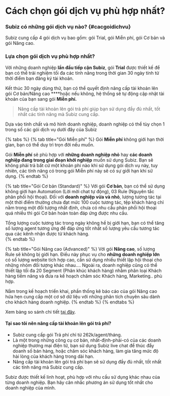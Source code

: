 # Cách chọn gói dịch vụ phù hợp nhất?

### Subiz có những gói dịch vụ nào? {#cacgoidichvu}

Subiz cung cấp 4 gói dịch vụ bao gồm: gói Trial, gói Miễn phí, gói Cơ bản và gói Nâng cao.

### Lựa chọn gói dịch vụ phù hợp nhất?

Với những doanh nghiệp **lần đầu tiếp cận Subiz**, gói **Trial** được thiết kế để bạn có thể trải nghiệm tối đa các tính năng trong thời gian 30 ngày tính từ thời điểm bạn đăng ký tài khoản.

Kết thúc 30 ngày dùng thử, bạn có thể quyết định nâng cấp tài khoản lên gói Cơ bản/Nâng cao ****hoặc nếu không, hệ thống sẽ tự động cập nhật tài khoản của bạn sang gói **Miễn phí.**

> Nâng cấp tài khoản lên gói trả phí giúp bạn sử dụng đầy đủ nhất, tốt nhất các tính năng mà Subiz cung cấp.

Dựa vào tính chất và mô hình doanh nghiệp, doanh nghiệp có thể tùy chọn 1 trong số các gói dịch vụ dưới đây của Subiz

{% tabs %}
{% tab title="Gói Miễn phí" %}
Gói **Miễn phí** không giới hạn thời gian, bạn có thể duy trì trọn đời nếu muốn. 

Gói **Miễn phí** sẽ phù hợp với **những doanh nghiệp nhỏ** hay **các doanh nghiệp đang trong giai đoạn khởi nghiệp** muốn sử dụng Subiz. Bạn sẽ không phải trả bất cứ một khoản phí nào khi sử dụng gói dịch vụ này, tuy nhiên, các tính năng có trong gói Miễn phí này sẽ có sự giới hạn khi sử dụng. 
{% endtab %}

{% tab title="Gói Cơ bản \(Standard\)" %}
Với gói **Cơ bản**, bạn có thể sử dụng không giới hạn Automation \(Lời mời chat tự động\), 03 Rule \(Nguyên tắc phân phối hội thoại\). Đối với **doanh nghiệp vừa và nhỏ**, lượng tương tác tại một thời điểm thường chưa đạt mức 100 cuộc tương tác, tệp khách hàng chỉ nằm trong một đối tượng nhất định, chưa có nhu cầu phân phối hội thoại quá nhiều thì gói Cơ bản hoàn toàn đáp ứng được nhu cầu.

Tổng lượng cuộc tương tác trong ngày không hề bị giới hạn, bạn có thể tăng số lượng agent tương ứng để đáp ứng tốt nhất số lượng yêu cầu tương tác qua các kênh nhận được từ khách hàng.  
{% endtab %}

{% tab title="Gói Nâng cao \(Advanced\)" %}
Với gói **Nâng cao**, số lượng Rule sẽ không bị giới hạn. Điều này phục vụ cho **những doanh nghiệp lớn** có số lượng website tích hợp cao, cần sử dụng nhiều thiết lập hội thoại cho những nhóm đối tượng khác nhau.... Ngoài ra, doanh nghiệp cũng có thể thiết lập tối đa 20 Segment \(Phân khúc khách hàng\) nhằm phân loại Khách hàng tiềm năng và đưa ra kế hoạch chăm sóc Khách hàng, Marketing.. phù hợp.

Nằm trong kế hoạch triển khai, phần thống kê báo cáo của gói Nâng cao hứa hẹn cung cấp một cơ sở dữ liệu với những phân tích chuyên sâu dành cho khách hàng doanh nghiệp.
{% endtab %}
{% endtabs %}

Xem bảng so sánh chi tiết [tại đây](http://subiz.com/vi/pricing.html#morestandard).

#### Tại sao tôi nên nâng cấp tài khoản lên gói trả phí?

* Subiz cung cấp gói Trả phí chỉ từ 262k/agent/tháng.
* Là một trong những công cụ cơ bản, nhất-định-phải-có của các doanh nghiệp thương mại điện tử, bạn sử dụng Subiz live chat để thúc đẩy doanh số bán hàng, hoặc chăm sóc khách hàng, làm gia tăng mức độ hài lòng của khách hàng trong dài hạn.
* Nâng cấp tài khoản lên gói trả phí bạn sẽ sử dụng đầy đủ nhất, tốt nhất các tính năng mà Subiz cung cấp.

Subiz được thiết kế linh hoạt, phù hợp với nhu cầu sử dụng khác nhau của từng doanh nghiệp. Bạn hãy cân nhắc phương án sử dụng tốt nhất cho doanh nghiệp của mình.

### 



